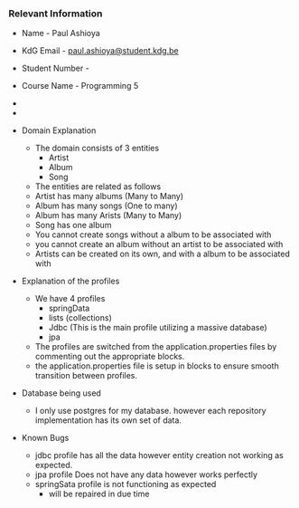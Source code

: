 
### Relevant Information
- Name - Paul Ashioya
- KdG Email - paul.ashioya@student.kdg.be
- Student Number - 
- Course Name - Programming 5
- 
- 

- Domain Explanation
    - The domain consists of 3 entities 
      - Artist
      - Album
      - Song
    - The entities are related as follows
    - Artist has many albums (Many to Many)
    - Album has many songs (One to many)
    - Album has many Arists (Many to Many)
    - Song has one album
    - You cannot create songs without a album to be associated with
    - you cannot create an album without an artist to be associated with
    - Artists can be created on its own, and with a album to be associated with
- Explanation of the profiles
  - We have 4 profiles
    - springData
    - lists (collections)
    - Jdbc  (This is the main profile utilizing a massive database)
    - jpa
  - The profiles are switched from the application.properties files by commenting out the appropriate blocks.
  - the application.properties file is setup in blocks to ensure smooth transition between profiles.
- Database being used
  - I only use postgres for my database. however each repository implementation has its own set of data.

- Known Bugs
  - jdbc profile has all the data however entity creation not working as expected.
  - jpa profile Does not have any data however works perfectly 
  - springSata profile is not functioning as expected
    - will be repaired in due time 